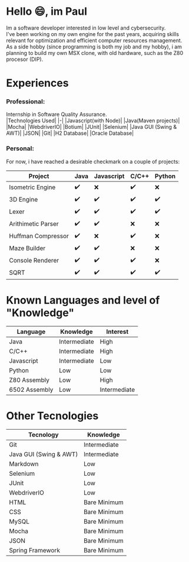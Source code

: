 # Hello 😄, im Paul
Im a software developer interested in low level and cybersecurity.<br>
I've been working on my own engine for the past years, acquiring skills relevant for optimization and efficient computer resources management.<br>
As a side hobby (since programming is both my job and my hobby), i am planning to build my own MSX clone, with old hardware, such as the Z80 procesor (DIP).

# Experiences

### Professional:
Internship in Software Quality Assurance.<br>
|Technologies Used|
|-|
|Javascript(with Node)|
|Java(Maven projects)|
|Mocha|
|WebdriverIO|
|Botium|
|JUnit|
|Selenium|
|Java GUI (Swing & AWT)|
|JSON|
|Git|
|H2 Database|
|Oracle Database|

### Personal:
For now, i have reached a desirable checkmark on a couple of projects:

|Project|Java|Javascript|C/C++|Python|
|-------|-|-|-|-|
|Isometric Engine|✔️|❌|✔️|❌|
|3D Engine|✔️|✔️|✔️|✔️|
|Lexer|✔️|✔️|✔️|✔️|
|Arithimetic Parser|✔️|✔️|❌|❌|
|Huffman Compressor|✔️|❌|✔️|❌|
|Maze Builder|✔️|✔️|❌|❌|
|Console Renderer|✔️|✔️|✔️|❌|
|SQRT|✔️|✔️|✔️|✔️|

# Known Languages and level of "Knowledge"
|Language|Knowledge|Interest|
|-|-|-|
|Java|Intermediate|High|
|C/C++|Intermediate|High|
|Javascript|Intermediate|Low|
|Python|Low|Low|
|Z80 Assembly|Low|High|
|6502 Assembly|Low|Intermediate|

# Other Tecnologies
|Tecnology|Knowledge|
|-|-|
|Git|Intermediate|
|Java GUI (Swing & AWT)|Intermediate|
|Markdown|Low|
|Selenium|Low|
|JUnit|Low|
|WebdriverIO|Low|
|HTML|Bare Minimum|
|CSS|Bare Minimum|
|MySQL|Bare Minimum|
|Mocha|Bare Minimum|
|JSON|Bare Minimum|
|Spring Framework|Bare Minimum|

<!--
**PaulOthar/PaulOthar** is a ✨ _special_ ✨ repository because its `README.md` (this file) appears on your GitHub profile.

Here are some ideas to get you started:

- 🔭 I’m currently working on ...
- 🌱 I’m currently learning ...
- 👯 I’m looking to collaborate on ...
- 🤔 I’m looking for help with ...
- 💬 Ask me about ...
- 📫 How to reach me: ...
- 😄 Pronouns: ...
- ⚡ Fun fact: ...
-->
